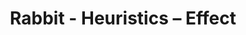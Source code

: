 ---
title: Rabbit - Heuristics – Effect
builder: true
type: coming-soon

# Content section
sections:
  - headerSection
  - countdownSection
  - servicesSection
  - subscribeSection
  - teamSection
  - contactSection
  - mapSection

# Background effect
heuristicsEffect: 
  enable: true
  ### Use C++ Hex colors for this effects. Recommended free program ColorMania.
  backgroundColor: 0x0F1617
  color: 0x13756a

---